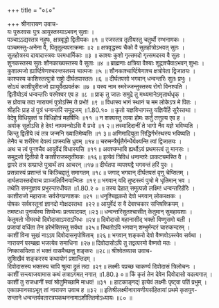 +++
title = "०८०"

+++
श्रीनारायण उवाच-  
यः पुरूरवसः पुत्र आयुस्तस्याऽभवन् सुताः ।  
पञ्चाऽऽद्यस्तत्र नहुषः, क्षत्रवृद्धो द्वितीयकः ॥१ ॥
रजस्तत्र तृतीयस्तु चतुर्थो रम्भनामकः ।  
पञ्चमस्तु-अनेना वै, पितृतुल्यपराक्रमाः ॥२ ॥
क्षत्रवृद्धस्य चैको वै सुतहोत्रोऽभवत् सुतः ।  
सुतहोत्रस्य दायादास्त्रयः परमधार्मिकाः ॥३ ॥
काश्यः कुशो गृत्समदो गृत्समदस्य वै सुतः ।  
शुनकस्तस्य सुतः शौनकाख्यस्तस्य वै सुताः ॥४ ॥
ब्राह्मणाः क्षत्रिया वैश्याः शूद्राश्चैवाऽभवन् शुभाः ।  
कुशात्मजो ह्यार्ष्टिषेणश्चरन्तस्तस्य चात्मजः ॥५ ॥
शौनकाश्चार्ष्टिषेणाश्च क्षत्रोपेता द्विजातयः ।  
काश्यस्य काशिस्तत्पुत्रो राष्ट्रो दीर्घतपास्ततः ॥६ ॥
दीर्घतपसो भगवान् धन्वन्तरिः सुतः प्रभुः ।  
सोऽयं काशीपुरीराजो ह्यायुर्वेदप्रवर्तकः ॥७ ॥
यस्य नाम स्मरेज्जन्तुस्तस्य रोगो विनश्यति ।  
द्वितीयोऽयं धन्वन्तरिः परमेश्वर एव ह ॥८ ॥
प्राक् तु जातः समुद्रे तु मथ्यमानेऽमृतार्थधृक् ।  
स प्रोवाच तदा नारायणं पुत्रोऽस्मि ते प्रभो! ॥९ ॥
विधत्स्व भागं स्थानं च मम लोकेऽत्र मे पितः ।  
श्रीहरिः प्राह तं पुत्रं धन्वन्तरिं समुद्रजम् ॥1.80.१० ॥
कृतो यज्ञविभागस्तु यज्ञियैर्हि सुरैस्तथा ।  
वेदेषु विधियुक्तं च विधिहोत्रं महर्षिभिः ॥११ ॥
न शक्यस्तु त्वया होमः कर्तुं तत्तुल्य एव ह ।  
अर्वाक् सुतोऽसि हे देव! नाममन्त्रोऽसि वै प्रभो ॥१ २॥
तस्मादिदानीं ते भागो नैव यज्ञे भविष्यति ।  
किन्तु द्वितीये त्वं तत्र जन्मनि ख्यातिमेष्यसि ॥१ ३॥
अणिमादियुता सिद्धिर्गर्भस्थस्य भविष्यति ।  
तेनैव च शरीरेण देवत्वं प्राप्स्यसि ध्रुवम् ॥१४॥
चरुमन्त्रैर्घृतैर्गन्धैर्यक्ष्यन्ति त्वां द्विजातयः ।  
अथ च त्वं पुनश्चैव आयुर्वेदं विधास्यसि ॥११॥
अवश्यम्भावि ह्यर्थोऽयं प्रथमस्त्वं तु मानसः ।  
समुद्रजो द्वितीयो वै काशीराजस्तृतीयकः ॥१६॥
इत्येवं त्रिविधं धन्वन्तरेः प्राकट्यमस्ति वै ।  
द्वापरे तत्र सम्प्राप्ते पुत्रार्थं तप आचरन् ॥१७॥
दीर्घतपा व्यपश्यद्वै भगवन्तं हरिं पुरः ।  
प्रसन्नास्यं प्रशान्तं च किञ्चिद्दातुं समागतम् ॥१८॥
जगाद् भगवान् दीर्घतपसं वृणु चेप्सितम् ।  
दार्घतपास्तदोवाच प्राञ्जलिर्विनयान्वितः ॥१९॥
भगवान् यदि तुष्टस्त्वं पुत्रो मे धृतिमान् भव ।  
तथेति समनुज्ञाय प्रभुरन्तरधीयत ॥1.80.२ ० ॥
तस्य देहात् समुत्पन्नो लक्ष्मि! धन्वन्तरिर्हरिः ।  
काशीराजो महाराजः सर्वरोगप्रणाशकः ॥२१ ॥
धनुश्चिह्नकरो देवो भगवान् लोकरक्षकः ।  
पोषकः सर्ववस्तूनां ज्ञानदो मोक्षदस्तथा ॥२२॥
आयुर्वेदं स वै देवश्चकार सभिषक्क्रियम् ।  
तमष्टधा पुनर्व्यस्य शिष्येभ्यः प्रत्यपादयत् ॥२३॥
धन्वन्तरिसुतश्चासीत् केतुमान् सुमहायशाः ।  
केतुमतो भीमरथो दिवोदासाऽपराऽभिधः ॥२४॥
दिवोदासो महानासीद् भक्तो विष्णुसमो बली ।  
प्रजायां वर्धिता तेन हरेर्भक्तिस्तु सर्वथा ॥२५॥
स्थितोऽपि भगवान् शम्भुर्मन्दरं चारुकन्दरम् ।  
काशीं विना सुखं नाऽऽप दिवोदासनृपोषिताम् ॥२६॥
भगवान् शङ्करो देवो वैष्णवोऽस्त्येव सर्वथा ।  
नारायणं परम्ब्रह्म भजत्येव समाधिना ॥२७॥
दिवोदासोऽपि तु तद्वत्परमो वैष्णवो मतः ।  
निष्कासयित्वा तं भक्तं वासमैच्छत्तु शङ्करः ॥२८॥
श्रीश्वेतव्यास उवाच-  
सुशिखैवं शङ्करस्य कथायोगं प्रशान्तिदम् ।  
दिवोदासस्य भक्तस्य चापि श्रुत्वा द्रुतं तदा ॥२९॥
लक्ष्मीः पप्रच्छ चाकर्ण्य दिवोदासं त्रिलोचनः ।  
काशीं सन्त्याजयामास कथं तत्राऽगमत् नगात् ॥1.80.३ ०॥
किं कृतं तेन देवेन दिवोदासो यदत्यगात् ।  
काशीं तु राजधानीं स्वां श्रोतुमिच्छामि माधव! ॥३१ ॥
हाटकाङ्गद्! इत्येवं लक्ष्मीः पृष्ट्वा पतिं प्रभुम् ।  
एकाग्रमानसाऽभूत् तां नारायण उवाच ह ॥३२ ॥
इतिश्रीलक्ष्मीनारायणीयसंहितायां प्रथमे कृतयुग-  
सन्ताने धन्वन्तर्यवतारत्रयकथननामाऽशीतितमोऽध्यायः ॥८० ॥
    
